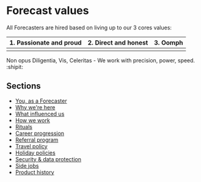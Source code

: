 # Forecast values

All Forecasters are hired based on living up to our 3 cores values:

| 1. Passionate and proud  | 2. Direct and honest  | 3. Oomph  | 
|---|---|---|
|   |   |   |

Non opus Diligentia, Vis, Celeritas - We work with precision, power, speed. :shipit:

## Sections
* [You, as a Forecaster](you-as-a-forecaster.md)
* [Why we're here](why-we-are-here.md)
* [What influenced us](what-influenced-us.md)
* [How we work](how-we-work.md)
* [Rituals](rituals.md)
* [Career progression](career-progression.md)
* [Referral program](referral-program.md)
* [Travel policy](travel-policy.md)
* [Holiday policies](holiday-policies.md)
* [Security & data protection](security-data-protection.md)
* [Side jobs](side-jobs.md)
* [Product history](product-history.md)
